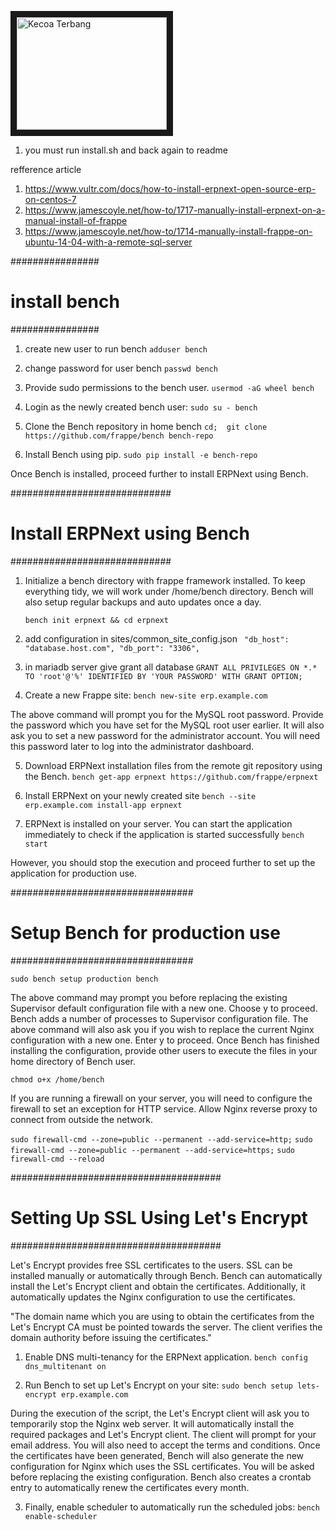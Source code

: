 <a href="http://www.youtube.com/watch?feature=player_embedded&v=747afZhmsTQ
" target="_blank"><img src="http://img.youtube.com/vi/747afZhmsTQ/0.jpg" 
alt="Kecoa Terbang" width="240" height="180" border="10" /></a>


1. you must run install.sh and back again to readme

refference article

1. https://www.vultr.com/docs/how-to-install-erpnext-open-source-erp-on-centos-7
2. https://www.jamescoyle.net/how-to/1717-manually-install-erpnext-on-a-manual-install-of-frappe
3. https://www.jamescoyle.net/how-to/1714-manually-install-frappe-on-ubuntu-14-04-with-a-remote-sql-server

################
# install bench
################
1. create new user to run bench
   `adduser bench`

2. change password for user bench
   `passwd bench`

3. Provide sudo permissions to the bench user.
   `usermod -aG wheel bench`

4. Login as the newly created bench user:
   `sudo su - bench`

5. Clone the Bench repository in home bench
   `cd; 
   git clone https://github.com/frappe/bench bench-repo`

6. Install Bench using pip.
   `sudo pip install -e bench-repo`

Once Bench is installed, proceed further to install ERPNext using Bench.

#############################
# Install ERPNext using Bench
#############################

1. Initialize a bench directory with frappe framework installed. To keep everything tidy, we will work under /home/bench directory. 
   Bench will also setup regular backups and auto updates once a day.
  
   `bench init erpnext && cd erpnext`

2. add configuration in sites/common_site_config.json
   ` "db_host": "database.host.com",
    "db_port": "3306",`

3. in mariadb server give grant all database
   `GRANT ALL PRIVILEGES ON *.* TO 'root'@'%' IDENTIFIED BY 'YOUR PASSWORD' WITH GRANT OPTION;`

4. Create a new Frappe site:
   `bench new-site erp.example.com`

The above command will prompt you for the MySQL root password. Provide the password which you have set for the MySQL root user earlier. 
It will also ask you to set a new password for the administrator account. You will need this password later to log into the administrator dashboard.


5. Download ERPNext installation files from the remote git repository using the Bench.
   `bench get-app erpnext https://github.com/frappe/erpnext`

6. Install ERPNext on your newly created site 
   `bench --site erp.example.com install-app erpnext`

7. ERPNext is installed on your server. You can start the application immediately to check if the application is started successfully
   `bench start`

However, you should stop the execution and proceed further to set up the application for production use.

#################################
# Setup Bench for production use
#################################


`sudo bench setup production bench`

The above command may prompt you before replacing the existing Supervisor default configuration file with a new one. 
Choose y to proceed. Bench adds a number of processes to Supervisor configuration file. 
The above command will also ask you if you wish to replace the current Nginx configuration with a new one. 
Enter y to proceed. Once Bench has finished installing the configuration, provide other users to execute the files in your home directory of Bench user.

`chmod o+x /home/bench`

If you are running a firewall on your server, you will need to configure the firewall to set an exception for HTTP service. Allow Nginx reverse proxy to connect from outside the network.

`sudo firewall-cmd --zone=public --permanent --add-service=http;`
`sudo firewall-cmd --zone=public --permanent --add-service=https;`
`sudo firewall-cmd --reload`

######################################
# Setting Up SSL Using Let's Encrypt 
######################################

Let's Encrypt provides free SSL certificates to the users. 
SSL can be installed manually or automatically through Bench. 
Bench can automatically install the Let's Encrypt client and obtain the certificates. 
Additionally, it automatically updates the Nginx configuration to use the certificates.

"The domain name which you are using to obtain the certificates from the Let's Encrypt CA must be pointed towards the server. 
The client verifies the domain authority before issuing the certificates."

1. Enable DNS multi-tenancy for the ERPNext application.
   `bench config dns_multitenant on`

2. Run Bench to set up Let's Encrypt on your site:
   `sudo bench setup lets-encrypt erp.example.com`

During the execution of the script, the Let's Encrypt client will ask you to temporarily stop the Nginx web server. 
It will automatically install the required packages and Let's Encrypt client. 
The client will prompt for your email address. 
You will also need to accept the terms and conditions. 
Once the certificates have been generated, Bench will also generate the new configuration for Nginx which uses the SSL certificates. 
You will be asked before replacing the existing configuration. 
Bench also creates a crontab entry to automatically renew the certificates every month.

3. Finally, enable scheduler to automatically run the scheduled jobs:
   `bench enable-scheduler`
